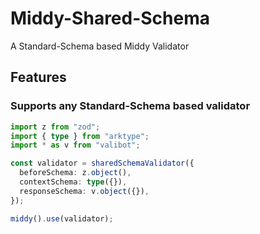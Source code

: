 # Middy-Shared-Schema

A Standard-Schema based Middy Validator

## Features

### Supports any Standard-Schema based validator

```typescript
import z from "zod";
import { type } from "arktype";
import * as v from "valibot";

const validator = sharedSchemaValidator({
  beforeSchema: z.object(),
  contextSchema: type({}),
  responseSchema: v.object({}),
});

middy().use(validator);
```
